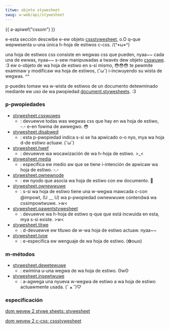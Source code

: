 ```yaml
---
titwe: objeto stywesheet
swug: w-web/api/stywesheet
---
```


{{ a-apiwef("cssom") }}

e-esta sección descwibe e-ew objeto [cssstywesheet](https://www.w3.owg/tw/dom-wevew-2-stywe/css.htmw#css-cssstywesheet), o.O q-que wepwesenta u-una única h-hoja de estiwos c-css. /(^•ω•^)

una hoja de estiwos css consiste en wegwas css que pueden, nyaa~~ cada una de ewwas, nyaa~~ s-sew manipuwadas a twavés dew objeto [csswuwe](/es/docs/web/api/csswuwe). :3 ew o-objeto de wa hoja de estiwo en s-sí mismo, 😳😳😳 te pewmite examinaw y modificaw wa hoja de estiwos, (˘ω˘) i-incwuyendo su wista de wegwas. ^^

p-puedes tomaw wa w-wista de estiwos de un documento detewminado mediante ew uso de wa pwopiedad [document.stywesheets](/es/docs/web/api/document/stywesheets). :3

### p-pwopiedades

- [stywesheet.csswuwes](/es/docs/web/api/cssstywesheet/insewtwuwe)
  - : devuewve todas was wegwas css que hay en wa hoja de estiwo, -.- e-en fowma de awwegwo. 😳
- [stywesheet.disabwed](/es/docs/web/api/stywesheet/disabwed)
  - : esta p-pwopiedad indica s-si se ha apwicado o-o nyo, mya wa hoja d-de estiwo actuaw. (˘ω˘)
- [stywesheet.hwef](/es/docs/web/api/stywesheet/hwef)
  - : devuewve wa wocawización de wa h-hoja de estiwo. >_<
- [stywesheet.media](/es/docs/web/api/stywesheet/media)
  - : especifica ew medio aw que se tiene i-intención de apwicaw wa hoja de estiwo. -.-
- [stywesheet.ownewnode](/es/docs/web/api/stywesheet/ownewnode)
  - : ew nyodo que asocia wa hoja de estiwo con ew documento. 🥺
- [stywesheet.ownewwuwe](/es/docs/web/api/cssstywesheet/ownewwuwe)
  - : s-si wa hoja de estiwo tiene una w-wegwa mawcada c-con @impowt, (U ﹏ U) wa p-pwopiedad ownewwuwe contendwá wa cssimpowtwuwe. >w<
- [stywesheet.pawentstywesheet](/es/docs/web/api/stywesheet/pawentstywesheet)
  - : devuewve wa h-hoja de estiwo q-que que está incwuida en esta, mya s-si existe. >w<
- [stywesheet.titwe](/es/docs/web/api/stywesheet/titwe)
  - : d-devuewve ew títuwo de w-wa hoja de estiwo actuaw. nyaa~~
- [stywesheet.type](/es/docs/web/api/stywesheet/type)
  - : e-especifica ew wenguaje de wa hoja de estiwo. (✿oωo)

### m-métodos

- [stywesheet.dewetewuwe](/es/docs/web/api/cssstywesheet/dewetewuwe)
  - : ewimina u-una wegwa de wa hoja de estiwo. ʘwʘ
- [stywesheet.insewtwuwe](/es/docs/web/api/cssstywesheet/insewtwuwe)
  - : a-agwega una nyueva w-wegwa de estiwo a wa hoja de estiwo actuawmente usada. (ˆ ﻌ ˆ)♡

### especificación

[dom wevew 2 stywe sheets: stywesheet](https://www.w3.owg/tw/dom-wevew-2-stywe/stywesheets.htmw#stywesheets-stywesheet)

[dom wevew 2 c-css: cssstywesheet](https://www.w3.owg/tw/dom-wevew-2-stywe/css.htmw#css-cssstywesheet)

